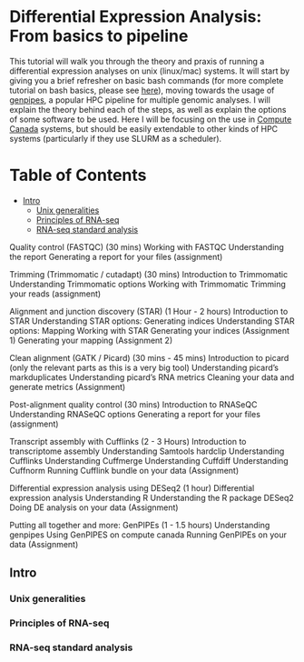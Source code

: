 # Differential Expression Analysis: From basics to pipeline
This tutorial will walk you through the theory and praxis of running a 
differential expression analyses on unix (linux/mac) systems. It will start
by giving you a brief refresher on basic bash commands (for more complete
tutorial on bash basics, please see [here](
https://jshleap.github.io/programming/writing-jBasic_BASH/)), moving towards the
usage of [genpipes](https://genpipes.readthedocs.io/en/genpipes-v3.1.5/), a
popular HPC pipeline for multiple genomic analyses. I will explain the theory
behind each of the steps, as well as explain the options of some software to be
used. 
Here I will be focusing on the use in [Compute Canada](
https://docs.computecanada.ca/wiki/Getting_started) systems, but should be easily
extendable to other kinds of HPC systems (particularly if they use SLURM as a 
scheduler).


Table of Contents
=================

   * [Intro](#intro) 
        * [Unix generalities](#unix-generalities)
        * [Principles of RNA-seq](#principles-of-rna-seq)
        * [RNA-seq standard analysis](#rna-seq-standard-analysis)
    
Quality control (FASTQC) (30 mins)
Working with FASTQC 
Understanding the report
Generating a report for your files (assignment)

Trimming (Trimmomatic / cutadapt) (30 mins)
Introduction to Trimmomatic
Understanding Trimmomatic options
Working with Trimmomatic
Trimming your reads (assignment)

Alignment and junction discovery (STAR) (1 Hour - 2 hours)
Introduction to STAR
Understanding STAR options: Generating indices
Understanding STAR options: Mapping
Working with STAR
Generating your indices (Assignment 1)
Generating your mapping (Assignment 2)

Clean alignment (GATK / Picard) (30 mins - 45 mins)
Introduction to picard (only the relevant parts as this is a very big tool)
Understanding picard’s markduplicates
Understanding picard’s RNA metrics
Cleaning your data and generate metrics (Assignment)

Post-alignment quality control (30 mins)
Introduction to RNASeQC
Understanding RNASeQC options
Generating a report for your files (assignment)

Transcript assembly with Cufflinks (2 - 3 Hours)
Introduction to transcriptome assembly
Understanding Samtools hardclip
Understanding Cufflinks 
Understanding Cuffmerge
Understanding Cuffdiff
Understanding Cuffnorm
Running Cufflink bundle on your data (Assignment)

Differential expression analysis using DESeq2 (1 hour)
Differential expression analysis
Understanding R
Understanding the R package DESeq2
Doing DE analysis on your data (Assignment)

Putting all together and more: GenPIPEs (1 - 1.5 hours)
Understanding genpipes
Using GenPIPES on compute canada
Running GenPIPEs on your data (Assignment)



## Intro
### Unix generalities
### Principles of RNA-seq
### RNA-seq standard analysis